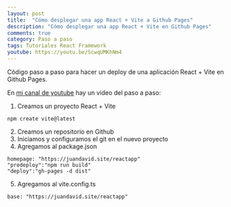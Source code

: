 ```yaml
---
layout: post
title:  "Cómo desplegar una app React + Vite a Github Pages"
description: "Cómo desplegar una app React + Vite en Github Pages"
comments: true
category: Paso a paso
tags: Tutoriales React Framework
youtube: https://youtu.be/ScwqUMKhNm4
---
```

Código paso a paso para hacer un deploy de una aplicación React + Vite en Github Pages.

En <a target="_blank" href="{{ page.youtube }}">mi canal de youtube</a> hay un video del paso a paso:


1. Creamos un proyecto React + Vite 
```react
npm create vite@latest
```

2. Creamos un repositorio en Github
3. Iniciamos y configuramos el git en el nuevo proyecto
4. Agregamos al package.json
```react
homepage: "https://juandavid.site/reactapp" 
"predeploy":"npm run build"
"deploy":"gh-pages -d dist"
```

5. Agregamos al vite.config.ts
```react
base: "https://juandavid.site/reactapp"
```
